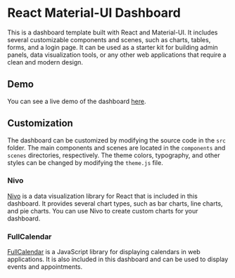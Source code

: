 # React Material-UI Dashboard

This is a dashboard template built with React and Material-UI. It includes several customizable components and scenes, such as charts, tables, forms, and a login page. It can be used as a starter kit for building admin panels, data visualization tools, or any other web applications that require a clean and modern design.

## Demo

You can see a live demo of the dashboard [here](https://reactdashboard-puce.vercel.app/).


## Customization

The dashboard can be customized by modifying the source code in the `src` folder. The main components and scenes are located in the `components` and `scenes` directories, respectively. The theme colors, typography, and other styles can be changed by modifying the `theme.js` file.

### Nivo

[Nivo](https://nivo.rocks/) is a data visualization library for React that is included in this dashboard. It provides several chart types, such as bar charts, line charts, and pie charts. You can use Nivo to create custom charts for your dashboard.

### FullCalendar

[FullCalendar](https://fullcalendar.io/) is a JavaScript library for displaying calendars in web applications. It is also included in this dashboard and can be used to display events and appointments.


